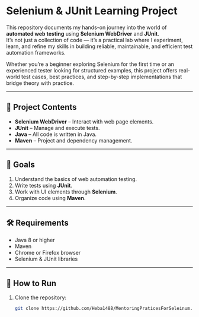 
#  Selenium & JUnit Learning Project

This repository documents my hands-on journey into the world of **automated web testing** using **Selenium WebDriver** and **JUnit**.  
It’s not just a collection of code — it’s a practical lab where I experiment, learn, and refine my skills in building reliable, maintainable, and efficient test automation frameworks.

Whether you’re a beginner exploring Selenium for the first time or an experienced tester looking for structured examples, this project offers real-world test cases, best practices, and step-by-step implementations that bridge theory with practice.

---

## 📌 Project Contents
- **Selenium WebDriver** – Interact with web page elements.
- **JUnit** – Manage and execute tests.
- **Java** – All code is written in Java.
- **Maven** – Project and dependency management.

---

## 🎯 Goals
1. Understand the basics of web automation testing.
2. Write tests using **JUnit**.
3. Work with UI elements through **Selenium**.
4. Organize code using **Maven**.

---

## 🛠️ Requirements
- Java 8 or higher
- Maven
- Chrome or Firefox browser
- Selenium & JUnit libraries

---

## 🚀 How to Run
1. Clone the repository:
   ```bash
   git clone https://github.com/Heba1488/MentoringPraticesForSeleinum.git
 
